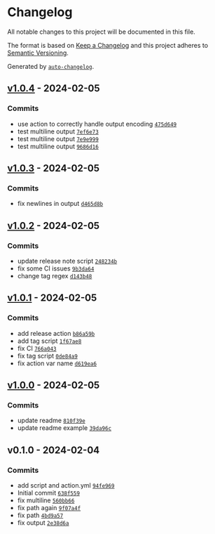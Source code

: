 # Changelog

All notable changes to this project will be documented in this file.

The format is based on [Keep a Changelog](https://keepachangelog.com/en/1.0.0/)
and this project adheres to [Semantic Versioning](https://semver.org/spec/v2.0.0.html).

Generated by [`auto-changelog`](https://github.com/CookPete/auto-changelog).

## [v1.0.4](https://github.com/olofvndrhr/releasenote-gen/compare/v1.0.3...v1.0.4) - 2024-02-05

### Commits

- use action to correctly handle output encoding [`475d649`](https://github.com/olofvndrhr/releasenote-gen/commit/475d649e591e95b02548b59fb7de7cea356a7c81)
- test multiline output [`7ef6e73`](https://github.com/olofvndrhr/releasenote-gen/commit/7ef6e737a3222187e5af63638cd8df3bedcc2c69)
- test multiline output [`7e9e999`](https://github.com/olofvndrhr/releasenote-gen/commit/7e9e999b6ecfafa14359793800ee2030c6485c36)
- test multiline output [`9686d16`](https://github.com/olofvndrhr/releasenote-gen/commit/9686d16039e50b5a1c3d94677e2833d6cde1f19f)

## [v1.0.3](https://github.com/olofvndrhr/releasenote-gen/compare/v1.0.2...v1.0.3) - 2024-02-05

### Commits

- fix newlines in output [`d465d8b`](https://github.com/olofvndrhr/releasenote-gen/commit/d465d8bb048b7dae2d9905d75d68c61efd86025a)

## [v1.0.2](https://github.com/olofvndrhr/releasenote-gen/compare/v1.0.1...v1.0.2) - 2024-02-05

### Commits

- update release note script [`248234b`](https://github.com/olofvndrhr/releasenote-gen/commit/248234b149479081f74c7866918969e062306609)
- fix some CI issues [`9b3da64`](https://github.com/olofvndrhr/releasenote-gen/commit/9b3da643e32ca7dc865ecc628e8d2301c2b3c862)
- change tag regex [`d143b48`](https://github.com/olofvndrhr/releasenote-gen/commit/d143b485637d1c2da616edbdd6ccb2746a280dbf)

## [v1.0.1](https://github.com/olofvndrhr/releasenote-gen/compare/v1.0.0...v1.0.1) - 2024-02-05

### Commits

- add release action [`b86a59b`](https://github.com/olofvndrhr/releasenote-gen/commit/b86a59bd86481aebf42bd7a5b5cf1b232bf79787)
- add tag script [`1f67ae8`](https://github.com/olofvndrhr/releasenote-gen/commit/1f67ae81d6ea1df91c2250aac8d852300f5cc99d)
- fix CI [`766a043`](https://github.com/olofvndrhr/releasenote-gen/commit/766a04304db9160613c55974ea0cea71e8f3c716)
- fix tag script [`0de84a9`](https://github.com/olofvndrhr/releasenote-gen/commit/0de84a9c223d665bbcdca3fa567a2b2a459b16f8)
- fix action var name [`d619ea6`](https://github.com/olofvndrhr/releasenote-gen/commit/d619ea603250fe7b34e21b7b8ce2d054ee9c550e)

## [v1.0.0](https://github.com/olofvndrhr/releasenote-gen/compare/v0.1.0...v1.0.0) - 2024-02-05

### Commits

- update readme [`810f39e`](https://github.com/olofvndrhr/releasenote-gen/commit/810f39eef95bea2281135bb9ed9892b16486e2f4)
- update readme example [`39da96c`](https://github.com/olofvndrhr/releasenote-gen/commit/39da96c19775cd1a14cf3a564b80b58b11b68bc1)

## v0.1.0 - 2024-02-04

### Commits

- add script and action.yml [`94fe969`](https://github.com/olofvndrhr/releasenote-gen/commit/94fe9692242dc713d3c224bb4e22348f9018f674)
- Initial commit [`638f559`](https://github.com/olofvndrhr/releasenote-gen/commit/638f5592a2bb17708f4b37ff4c6b8f3d33089bf6)
- fix multiline [`560bb66`](https://github.com/olofvndrhr/releasenote-gen/commit/560bb66292d93f899fa42b734666d687f4c6bcaf)
- fix path again [`9f07a4f`](https://github.com/olofvndrhr/releasenote-gen/commit/9f07a4f16a684f3fcd92e36156872ea8011ecd5f)
- fix path [`4bd9a57`](https://github.com/olofvndrhr/releasenote-gen/commit/4bd9a571eeb68a049a1931d12b3c0dbb459ca904)
- fix output [`2e38d6a`](https://github.com/olofvndrhr/releasenote-gen/commit/2e38d6af74205421794ece21cc511deaa239c01e)
